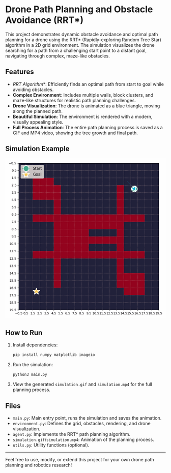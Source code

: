 # Drone Path Planning and Obstacle Avoidance (RRT*)

This project demonstrates dynamic obstacle avoidance and optimal path planning for a drone using the RRT* (Rapidly-exploring Random Tree Star) algorithm in a 2D grid environment. The simulation visualizes the drone searching for a path from a challenging start point to a distant goal, navigating through complex, maze-like obstacles.

## Features
- **RRT* Algorithm**: Efficiently finds an optimal path from start to goal while avoiding obstacles.
- **Complex Environment**: Includes multiple walls, block clusters, and maze-like structures for realistic path planning challenges.
- **Drone Visualization**: The drone is animated as a blue triangle, moving along the planned path.
- **Beautiful Simulation**: The environment is rendered with a modern, visually appealing style.
- **Full Process Animation**: The entire path planning process is saved as a GIF and MP4 video, showing the tree growth and final path.

## Simulation Example

![Simulation](simulation.gif)

## How to Run
1. Install dependencies:
   ```bash
   pip install numpy matplotlib imageio
   ```
2. Run the simulation:
   ```bash
   python3 main.py
   ```
3. View the generated `simulation.gif` and `simulation.mp4` for the full planning process.

## Files
- `main.py`: Main entry point, runs the simulation and saves the animation.
- `environment.py`: Defines the grid, obstacles, rendering, and drone visualization.
- `agent.py`: Implements the RRT* path planning algorithm.
- `simulation.gif`/`simulation.mp4`: Animation of the planning process.
- `utils.py`: Utility functions (optional).

---

Feel free to use, modify, or extend this project for your own drone path planning and robotics research!
